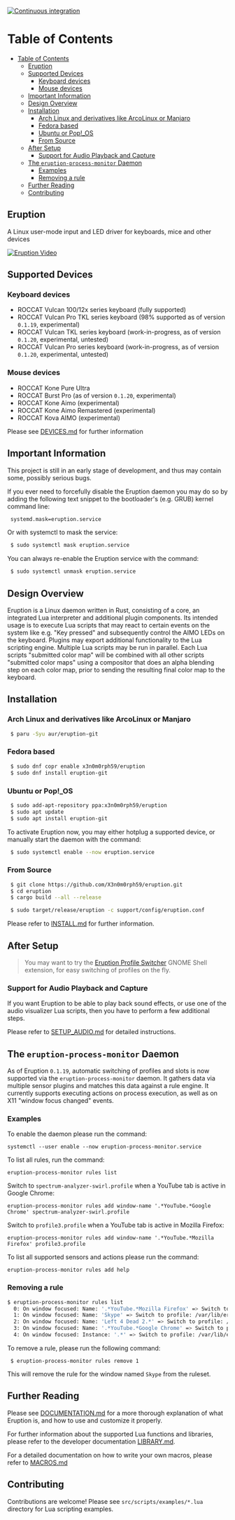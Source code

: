 [![Continuous integration](https://github.com/X3n0m0rph59/eruption/actions/workflows/rust.yml/badge.svg)](https://github.com/X3n0m0rph59/eruption/actions/workflows/rust.yml)

# Table of Contents

- [Table of Contents](#table-of-contents)
  - [Eruption](#eruption)
  - [Supported Devices](#supported-devices)
    - [Keyboard devices](#keyboard-devices)
    - [Mouse devices](#mouse-devices)
  - [Important Information](#important-information)
  - [Design Overview](#design-overview)
  - [Installation](#installation)
    - [Arch Linux and derivatives like ArcoLinux or Manjaro](#arch-linux-and-derivatives-like-arcolinux-or-manjaro)
    - [Fedora based](#fedora-based)
    - [Ubuntu or Pop!_OS](#ubuntu-or-pop_os)
    - [From Source](#from-source)
  - [After Setup](#after-setup)
    - [Support for Audio Playback and Capture](#support-for-audio-playback-and-capture)
  - [The `eruption-process-monitor` Daemon](#the-eruption-process-monitor-daemon)
    - [Examples](#examples)
    - [Removing a rule](#removing-a-rule)
  - [Further Reading](#further-reading)
  - [Contributing](#contributing)

## Eruption

A Linux user-mode input and LED driver for keyboards, mice and other devices

[![Eruption Video](https://img.youtube.com/vi/ig_71zg14nQ/0.jpg)](https://www.youtube.com/watch?v=ig_71zg14nQ)

## Supported Devices

### Keyboard devices

- ROCCAT Vulcan 100/12x series keyboard (fully supported)
- ROCCAT Vulcan Pro TKL series keyboard (98% supported as of version `0.1.19`, experimental)
- ROCCAT Vulcan TKL series keyboard (work-in-progress, as of version `0.1.20`, experimental, untested)
- ROCCAT Vulcan Pro series keyboard (work-in-progress, as of version `0.1.20`, experimental, untested)

### Mouse devices

- ROCCAT Kone Pure Ultra
- ROCCAT Burst Pro (as of version `0.1.20`, experimental)
- ROCCAT Kone Aimo (experimental)
- ROCCAT Kone Aimo Remastered (experimental)
- ROCCAT Kova AIMO (experimental)

Please see [DEVICES.md](DEVICES.md) for further information

## Important Information

This project is still in an early stage of development, and thus may contain
some, possibly serious bugs.

If you ever need to forcefully disable the Eruption daemon you may do so by adding
the following text snippet to the bootloader's (e.g. GRUB) kernel command line:

```sh
 systemd.mask=eruption.service
```

Or with systemctl to mask the service:

```sh
 $ sudo systemctl mask eruption.service
```

You can always re-enable the Eruption service with the command:

```sh
 $ sudo systemctl unmask eruption.service
```

## Design Overview

Eruption is a Linux daemon written in Rust, consisting of a core, an integrated
Lua interpreter and additional plugin components. Its intended usage is to
execute Lua scripts that may react to certain events on the system like e.g.
"Key pressed" and subsequently control the AIMO LEDs on the keyboard. Plugins
may export additional functionality to the Lua scripting engine.
Multiple Lua scripts may be run in parallel. Each Lua scripts "submitted color
map" will be combined with all other scripts "submitted color maps" using a
compositor that does an alpha blending step on each color map,
prior to sending the resulting final color map to the keyboard.

## Installation

### Arch Linux and derivatives like ArcoLinux or Manjaro

```sh
 $ paru -Syu aur/eruption-git
```

### Fedora based

```sh
 $ sudo dnf copr enable x3n0m0rph59/eruption
 $ sudo dnf install eruption-git
```

### Ubuntu or Pop!_OS

```sh
 $ sudo add-apt-repository ppa:x3n0m0rph59/eruption
 $ sudo apt update
 $ sudo apt install eruption-git
```

To activate Eruption now, you may either hotplug a supported device, or manually start
the daemon with the command:

```sh
 $ sudo systemctl enable --now eruption.service
```

### From Source

```sh
 $ git clone https://github.com/X3n0m0rph59/eruption.git
 $ cd eruption
 $ cargo build --all --release

 $ sudo target/release/eruption -c support/config/eruption.conf
```

Please refer to [INSTALL.md](INSTALL.md) for further information.

## After Setup

> You may want to try the
[Eruption Profile Switcher](https://extensions.gnome.org/extension/2621/eruption-profile-switcher/)
GNOME Shell extension, for easy switching of profiles on the fly.

### Support for Audio Playback and Capture

If you want Eruption to be able to play back sound effects, or use one of the
audio visualizer Lua scripts, then you have to perform a few additional steps.

Please refer to [SETUP_AUDIO.md](SETUP_AUDIO.md) for detailed instructions.

## The `eruption-process-monitor` Daemon

As of Eruption `0.1.19`, automatic switching of profiles and slots is now supported via the `eruption-process-monitor` daemon. It gathers data via multiple sensor plugins and matches this data against a rule engine. It currently supports executing actions on process execution, as well as on X11 "window focus changed" events.

### Examples

To enable the daemon please run the command:

`systemctl --user enable --now eruption-process-monitor.service`

To list all rules, run the command:

`eruption-process-monitor rules list`

Switch to `spectrum-analyzer-swirl.profile` when a YouTube tab is active in Google Chrome:

`eruption-process-monitor rules add window-name '.*YouTube.*Google Chrome' spectrum-analyzer-swirl.profile`

Switch to `profile3.profile` when a YouTube tab is active in Mozilla Firefox:

`eruption-process-monitor rules add window-name '.*YouTube.*Mozilla Firefox' profile3.profile`


To list all supported sensors and actions please run the command:

`eruption-process-monitor rules add help`

### Removing a rule

```bash
$ eruption-process-monitor rules list
  0: On window focused: Name: '.*YouTube.*Mozilla Firefox' => Switch to profile: /var/lib/eruption/profiles/spectrum-analyzer-swirl.profile (enabled: false, internal: false)
  1: On window focused: Name: 'Skype' => Switch to profile: /var/lib/eruption/profiles/vu-meter.profile (enabled: false, internal: false)
  2: On window focused: Name: 'Left 4 Dead 2.*' => Switch to profile: /var/lib/eruption/profiles/gaming.profile (enabled: true, internal: false)
  3: On window focused: Name: '.*YouTube.*Google Chrome' => Switch to profile: /var/lib/eruption/profiles/spectrum-analyzer-swirl.profile (enabled: true, internal: false)
  4: On window focused: Instance: '.*' => Switch to profile: /var/lib/eruption/profiles/profile1.profile (enabled: true, internal: true)
```

To remove a rule, please run the following command:

```
 $ eruption-process-monitor rules remove 1
```

This will remove the rule for the window named `Skype` from the ruleset.

## Further Reading

Please see [DOCUMENTATION.md](./DOCUMENTATION.md) for a more thorough explanation of what Eruption is, and how to use and customize it properly.

For further information about the supported Lua functions and libraries, please refer to the developer documentation [LIBRARY.md](./LIBRARY.md).

For a detailed documentation on how to write your own macros, please refer to [MACROS.md](./MACROS.md)

## Contributing

Contributions are welcome!
Please see `src/scripts/examples/*.lua` directory for Lua scripting examples.
